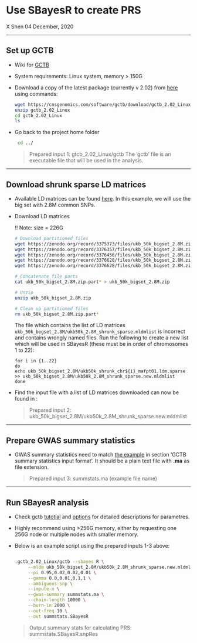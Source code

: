 Use SBayesR to create PRS
================
X Shen
04 December, 2020

-----

## Set up GCTB

  - Wiki for [GCTB](https://cnsgenomics.com/software/gctb/#Overview)

  - System requirements: Linux system, memory \> 150G

  - Download a copy of the latest package (currently v 2.02) from
    [here](https://cnsgenomics.com/software/gctb/#download/) using
    commands:
    
    ``` bash
    wget https://cnsgenomics.com/software/gctb/download/gctb_2.02_Linux.zip 
    unzip gctb_2.02_Linux 
    cd gctb_2.02_Linux 
    ls
    ```

  - Go back to the project home folder
    
    ``` bash
     cd ../
    ```
    
    > Prepared input 1: gtcb\_2.02\_Linux/gctb The ‘gctb’ file is an
    > executable file that will be used in the analysis.

-----

## Download shrunk sparse LD matrices

  - Available LD matrices can be found
    [here](https://cnsgenomics.com/software/gctb/#LDmatrices). In this
    example, we will use the big set with 2.8M common SNPs.

  - Download LD matrices
    
    \!\! Note: size = 226G
    
    ``` bash
    # Download partitioned files
    wget https://zenodo.org/record/3375373/files/ukb_50k_bigset_2.8M.zip.partaa
    wget https://zenodo.org/record/3376357/files/ukb_50k_bigset_2.8M.zip.partab
    wget https://zenodo.org/record/3376456/files/ukb_50k_bigset_2.8M.zip.partac
    wget https://zenodo.org/record/3376628/files/ukb_50k_bigset_2.8M.zip.partad
    wget https://zenodo.org/record/3376628/files/ukb_50k_bigset_2.8M.zip.partae
    
    # Concatenate file parts
    cat ukb_50k_bigset_2.8M.zip.part* > ukb_50k_bigset_2.8M.zip 
    
    # Unzip
    unzip ukb_50k_bigset_2.8M.zip
    
    # Clean up partitioned files
    rm ukb_50k_bigset_2.8M.zip.part*
    ```
    The file which contains the list of LD matrices `ukb_50k_begset_2.8M/ukb50k_2.8M_shrunk_sparse.mldmlist` is incorrect and contains wrongly named files. Run the following to create a new list which will be used in SBayesR (these must be in order of chromosomes 1 to 22):
    ```
    for i in {1..22}
    do
    echo ukb_50k_bigset_2.8M/ukb50k_shrunk_chr${i}_mafpt01.ldm.sparse >> ukb_50k_bigset_2.8M/ukb50k_2.8M_shrunk_sparse.new.mldmlist
    done
    ```

  - Find the input file with a list of LD matrices downloaded can now be
    found in :
    
    > Prepared input 2:
    > ukb\_50k\_bigset\_2.8M/ukb50k\_2.8M\_shrunk\_sparse.new.mldmlist

-----

## Prepare GWAS summary statistics

  - GWAS summary statistics need to match [the
    example](https://cnsgenomics.com/software/gctb/#Tutorial) in section
    ‘GCTB summary statistics input format’. <span class="ul">It should
    be a plain text file with **.ma** as file extension</span>.
    
    > Prepared input 3: summstats.ma (example file name)

-----

## Run SBayesR analysis

  - Check gctb
    [tutotial](https://cnsgenomics.com/software/gctb/#Tutorial) and
    [options](https://cnsgenomics.com/software/gctb/#Options) for
    detailed descriptions for parametres.
    
  - Highly recommend using >256G memory, either by requesting one 256G node or multiple nodes with smaller memory.

  - Below is an example script using the prepared inputs 1-3 above:
    
    ``` bash
    
    .gctb_2.02_Linux/gctb --sbayes R \
         --mldm ukb_50k_bigset_2.8M/ukb50k_2.8M_shrunk_sparse.new.mldmlist \
         --pi 0.95,0.02,0.02,0.01 \
         --gamma 0.0,0.01,0.1,1 \
         --ambiguous-snp \
         --impute-n \
         --gwas-summary summstats.ma \
         --chain-length 10000 \
         --burn-in 2000 \
         --out-freq 10 \
         --out summstats.SBayesR
    ```
    
    > Output summary stats for calculating PRS: summstats.SBayesR.snpRes

